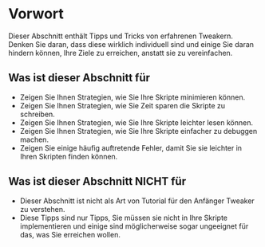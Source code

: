 # Vorwort

Dieser Abschnitt enthält Tipps und Tricks von erfahrenen Tweakern.  
Denken Sie daran, dass diese wirklich individuell sind und einige Sie daran hindern können, Ihre Ziele zu erreichen, anstatt sie zu vereinfachen.

## Was ist dieser Abschnitt für

- Zeigen Sie Ihnen Strategien, wie Sie Ihre Skripte minimieren können.
- Zeigen Sie Ihnen Strategien, wie Sie Zeit sparen die Skripte zu schreiben.
- Zeigen Sie Ihnen Strategien, wie Sie Ihre Skripte leichter lesen können.
- Zeigen Sie Ihnen Strategien, wie Sie Ihre Skripte einfacher zu debuggen machen.
- Zeigen Sie einige häufig auftretende Fehler, damit Sie sie leichter in Ihren Skripten finden können.

## Was ist dieser Abschnitt NICHT für

- Dieser Abschnitt ist nicht als Art von Tutorial für den Anfänger Tweaker zu verstehen.
- Diese Tipps sind nur Tipps, Sie müssen sie nicht in Ihre Skripte implementieren und einige sind möglicherweise sogar ungeeignet für das, was Sie erreichen wollen.